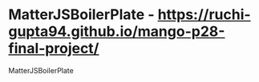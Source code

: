 # MatterJSBoilerPlate - https://ruchi-gupta94.github.io/mango-p28-final-project/
MatterJSBoilerPlate
